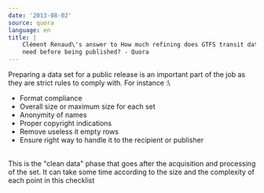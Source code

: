 ```yaml
---
date: '2013-08-02'
source: quora
language: en
title: |
    Clément Renaud\'s answer to How much refining does GTFS transit data
    need before being published? - Quora
---
```


Preparing a data set for a public release is an important part of the
job as they are strict rules to comply with. For instance :\

-   Format compliance
-   Overall size or maximum size for each set
-   Anonymity of names
-   Proper copyright indications
-   Remove useless it empty rows
-   Ensure right way to handle it to the recipient or publisher

\
This is the \"clean data\" phase that goes after the acquisition and
processing of the set. It can take some time according to the size and
the complexity of each point in this checklist
